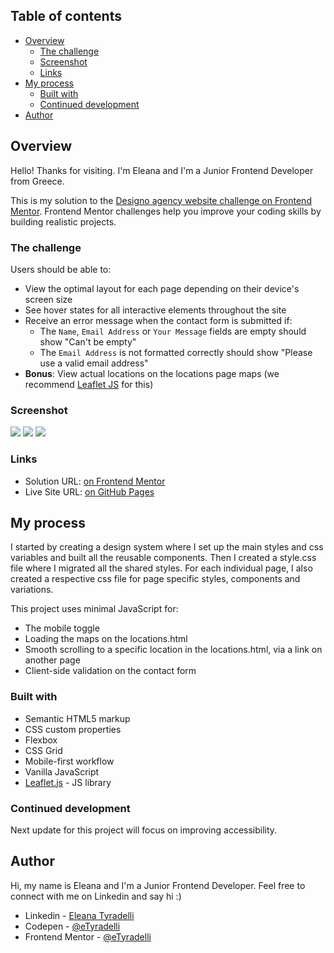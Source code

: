 ## Table of contents

- [Overview](#overview)
  - [The challenge](#the-challenge)
  - [Screenshot](#screenshot)
  - [Links](#links)
- [My process](#my-process)
  - [Built with](#built-with)
  - [Continued development](#continued-development)
- [Author](#author)


## Overview

Hello! Thanks for visiting. I'm Eleana and I'm a Junior Frontend Developer from Greece.

This is my solution to the [Designo agency website challenge on Frontend Mentor](https://www.frontendmentor.io/challenges/designo-multipage-website-G48K6rfUT). Frontend Mentor challenges help you improve your coding skills by building realistic projects. 


### The challenge

Users should be able to:

- View the optimal layout for each page depending on their device's screen size
- See hover states for all interactive elements throughout the site
- Receive an error message when the contact form is submitted if:
  - The `Name`, `Email Address` or `Your Message` fields are empty should show "Can't be empty"
  - The `Email Address` is not formatted correctly should show "Please use a valid email address"
- **Bonus**: View actual locations on the locations page maps (we recommend [Leaflet JS](https://leafletjs.com/) for this)

### Screenshot

![](.assets/completed-challenge/designo-frontend-mentor-challenge-completed-desktop.jpg)
![](.assets/completed-challenge/designo-frontend-mentor-challenge-completed-tablet.jpg)
![](.assets/completed-challenge/designo-frontend-mentor-challenge-completed-mobile.jpg)

### Links

- Solution URL: [on Frontend Mentor](https://www.frontendmentor.io/solutions/responsive-leafletjs-maps-smooth-scrolling-js-form-validation-G8q-2AbIv)
- Live Site URL: [on GitHub Pages](https://etyradelli.github.io/designo-multipage-frontend-mentor-challenge/index.html)

## My process

I started by creating a design system where I set up the main styles and css variables and built all the reusable components. Then I created a style.css file where I migrated all the shared styles. For each individual page, I also created a respective css file for page specific styles, components and variations.

This project uses minimal JavaScript for:

- The mobile toggle
- Loading the maps on the locations.html
- Smooth scrolling to a specific location in the locations.html, via a link on another page
- Client-side validation on the contact form

### Built with

- Semantic HTML5 markup
- CSS custom properties
- Flexbox
- CSS Grid
- Mobile-first workflow
- Vanilla JavaScript
- [Leaflet.js](https://leafletjs.com/) - JS library


### Continued development

Next update for this project will focus on improving accessibility.

## Author

Hi, my name is Eleana and I'm a Junior Frontend Developer. 
Feel free to connect with me on Linkedin and say hi :)

- Linkedin - [Eleana Tyradelli](https://www.linkedin.com/in/eleanatyradelli/)
- Codepen - [@eTyradelli](https://codepen.io/eTyradelli)
- Frontend Mentor - [@eTyradelli](https://www.frontendmentor.io/profile/eTyradelli)
